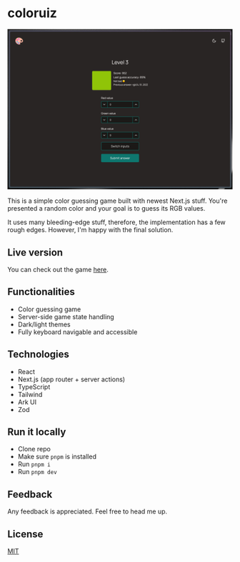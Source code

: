 # coloruiz

[![coloruiz example screenshot](readme-assets/screenshot.png)](https://coloruiz.pawelblaszczyk.dev)

This is a simple color guessing game built with newest Next.js stuff. You're presented a random color and your goal is to guess its RGB values.

It uses many bleeding-edge stuff, therefore, the implementation has a few rough edges. However, I'm happy with the final solution.

## Live version

You can check out the game [here](https://coloruiz.pawelblaszczyk.dev/).

## Functionalities

- Color guessing game
- Server-side game state handling
- Dark/light themes
- Fully keyboard navigable and accessible

## Technologies

- React
- Next.js (app router + server actions)
- TypeScript
- Tailwind
- Ark UI
- Zod

## Run it locally

- Clone repo
- Make sure `pnpm` is installed
- Run `pnpm i`
- Run `pnpm dev`

## Feedback

Any feedback is appreciated. Feel free to head me up.

## License

[MIT](https://choosealicense.com/licenses/mit/)
